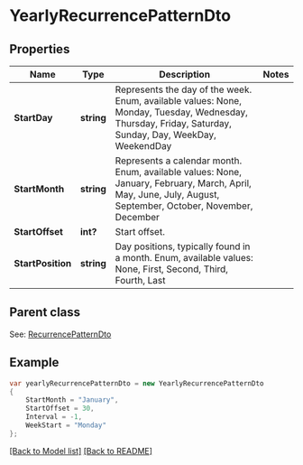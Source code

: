 # YearlyRecurrencePatternDto
## Properties
Name | Type | Description | Notes
------------ | ------------- | ------------- | -------------
**StartDay** | **string** | Represents the day of the week. Enum, available values: None, Monday, Tuesday, Wednesday, Thursday, Friday, Saturday, Sunday, Day, WeekDay, WeekendDay | 
**StartMonth** | **string** | Represents a calendar month. Enum, available values: None, January, February, March, April, May, June, July, August, September, October, November, December | 
**StartOffset** | **int?** | Start offset.              | 
**StartPosition** | **string** | Day positions, typically found in a month. Enum, available values: None, First, Second, Third, Fourth, Last | 

## Parent class

See: [RecurrencePatternDto](RecurrencePatternDto.md)

## Example
```csharp
var yearlyRecurrencePatternDto = new YearlyRecurrencePatternDto
{
    StartMonth = "January",
    StartOffset = 30,
    Interval = -1,
    WeekStart = "Monday"
};
```

[[Back to Model list]](Models.md) [[Back to README]](README.md)

